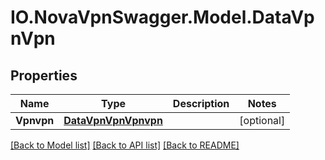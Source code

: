 # IO.NovaVpnSwagger.Model.DataVpnVpn
## Properties

Name | Type | Description | Notes
------------ | ------------- | ------------- | -------------
**Vpnvpn** | [**DataVpnVpnVpnvpn**](DataVpnVpnVpnvpn.md) |  | [optional] 

[[Back to Model list]](../README.md#documentation-for-models) [[Back to API list]](../README.md#documentation-for-api-endpoints) [[Back to README]](../README.md)

